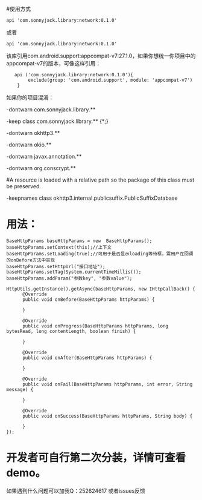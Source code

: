 #使用方式

    api 'com.sonnyjack.library:network:0.1.0'

或者

    api 'com.sonnyjack.library:network:0.1.0'
    
该库引用com.android.support:appcompat-v7:27.1.0，如果你想统一你项目中的appcompat-v7的版本，可像这样引用：

       api ('com.sonnyjack.library:network:0.1.0'){
            exclude(group: 'com.android.support', module: 'appcompat-v7')
        }

如果你的项目混淆：

-dontwarn com.sonnyjack.library.**

-keep class com.sonnyjack.library.** {*;}

-dontwarn okhttp3.**

-dontwarn okio.**

-dontwarn javax.annotation.**

-dontwarn org.conscrypt.**

#A resource is loaded with a relative path so the package of this class must be preserved.

-keepnames class okhttp3.internal.publicsuffix.PublicSuffixDatabase



# 用法：


    BaseHttpParams baseHttpParams = new  BaseHttpParams();
    baseHttpParams.setContext(this);//上下文
    baseHttpParams.setLoading(true);//可用于是否显示loading等待框，需用户在回调的onBefore方法中实现
    baseHttpParams.setHttpUrl("接口地址");
    baseHttpParams.setTag(System.currentTimeMillis());
    baseHttpParams.addParam("参数key", "参数value");

    HttpUtils.getInstance().getAsync(baseHttpParams, new IHttpCallBack() {
          @Override
          public void onBefore(BaseHttpParams httpParams) {

          }

          @Override
          public void onProgress(BaseHttpParams httpParams, long bytesRead, long contentLength, boolean finish) {

          }

          @Override
          public void onAfter(BaseHttpParams httpParams) {

          }

          @Override
          public void onFail(BaseHttpParams httpParams, int error, String message) {

          }

          @Override
          public void onSuccess(BaseHttpParams httpParams, String body) {

          }
    });


# 开发者可自行第二次分装，详情可查看demo。


如果遇到什么问题可以加我Q：252624617  或者issues反馈